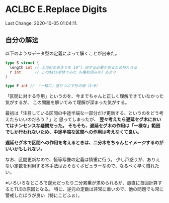 # ACLBC E.Replace Digits

Last Change: 2020-10-05 01:04:11.

## 自分の解法

以下のようなデータ型の定義によって解くことが出来た。

```go
type S struct {
  length int // 上位桁のあまりを 10^l 倍する必要があるため持たせる
  r int      // このdata単体でみた（≒集約済みの）あまり
}

type F int // 「一様に」塗りつぶす桁の値（1~9）
```

「区間に対する作用」というのを、今までちゃんと正しく理解できていなかった気がするが、
この問題を解いてみて理解が深まった気がする。

最初は「注目している区間の中途半端な一部分だけ更新する、というのをどう考えたらいいのだろう？」と
思ってしまったが、 **翌々考えたら遅延セグ木においてはナンセンスな疑問だった。**
**そもそも、遅延セグ木の作用は「一様な」範囲でしか行われないため、中途半端な区間への作用は考えなくて良い。**

**遅延セグ木で区間への作用を考えるときは、二分木をちゃんとイメージするのがいいかもしれない。**

なお、区間更新なので、恒等写像の定義は慎重に行う。
少し戸惑うが、ありえない定数を利用する本手法はおそらくポピュラーなので、なるべく早く慣れたい。

※いろいろなところで逆元だったり二分累乗が求められるが、愚直に毎回計算するとTLEの原因となる。
特に、逆元の定数は非常に重いので、他の問題でも常に警戒したほうが良い（特にこどふぉ）。

